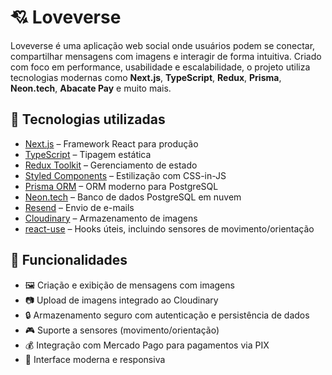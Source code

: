# 💘 Loveverse

Loveverse é uma aplicação web social onde usuários podem se conectar, compartilhar mensagens com imagens e interagir de forma intuitiva. Criado com foco em performance, usabilidade e escalabilidade, o projeto utiliza tecnologias modernas como **Next.js**, **TypeScript**, **Redux**, **Prisma**, **Neon.tech**, **Abacate Pay** e muito mais.

## 🚀 Tecnologias utilizadas

- [Next.js](https://nextjs.org/) – Framework React para produção
- [TypeScript](https://www.typescriptlang.org/) – Tipagem estática
- [Redux Toolkit](https://redux-toolkit.js.org/) – Gerenciamento de estado
- [Styled Components](https://styled-components.com/) – Estilização com CSS-in-JS
- [Prisma ORM](https://www.prisma.io/) – ORM moderno para PostgreSQL
- [Neon.tech](https://neon.tech/) – Banco de dados PostgreSQL em nuvem
- [Resend](https://resend.com/) – Envio de e-mails
- [Cloudinary](https://cloudinary.com/) – Armazenamento de imagens
- [react-use](https://github.com/streamich/react-use) – Hooks úteis, incluindo sensores de movimento/orientação

## 🧠 Funcionalidades

- 🖼️ Criação e exibição de mensagens com imagens
- 📷 Upload de imagens integrado ao Cloudinary
- 🔒 Armazenamento seguro com autenticação e persistência de dados
- 🎮 Suporte a sensores (movimento/orientação)
- 💰 Integração com Mercado Pago para pagamentos via PIX
- 🎨 Interface moderna e responsiva


